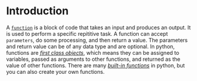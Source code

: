 # Introduction

A [`function`][function] is a block of code that takes an input and produces an output. It is used to perform a specific repititive task.  A function can accept `parameters`, do some processing, and then return a value. The parameters and return value can be of any data type and are optional. In python, functions are [_first class objects_][first-class objects], which means they can be assigned to variables, passed as arguments to other functions, and returned as the value of other functions. There are many [_built-in functions_][built-in functions] in python, but you can also create your own functions.

[built-in functions]: https://docs.python.org/3/library/functions.html
[first-class objects]: https://realpython.com/lessons/functions-first-class-objects-python/
[function]: https://docs.python.org/3/glossary.html#term-function
